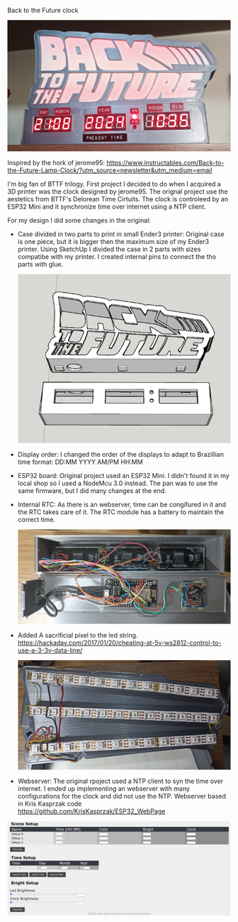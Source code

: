 Back to the Future clock 

  ![Alt text](images/front.jpg?raw=true "Title")

Inspired by the hork of jerome95: https://www.instructables.com/Back-to-the-Future-Lamp-Clock/?utm_source=newsletter&utm_medium=email

I'm big fan of BTTF trilogy. First project I decided to do when I acquired a 3D printer was the clock designed by jerome95. 
The orignal project use the aestetics from BTTF's Delorean Time Cirtuits. The clock is controleed by an ESP32 Mini and it synchronize time over internet using a NTP client.

For my design I did some changes in the original:

- Case divided in two parts to print in small Ender3 printer: Original case is one piece, but it is bigger then the maximum size of my Ender3 printer. Using SketchUp I divided the case in 2 parts with sizes compatibe with my printer. I created internal pins
  to connect the tho parts with glue.
  
  ![Alt text](images/divided.png?raw=true "Title")
  
- Display order: I changed the order of the displays to adapt to Brazillian time format: DD:MM YYYY AM/PM HH:MM
- ESP32 board: Original project used an ESP32 Mini. I didn't found it in my local shop so I used a NodeMcu 3.0 instead. The pan was to use the same firmware, but I did many changes at the end.
- Internal RTC: As there is an webserver, time can be congifured in it and the RTC takes care of it. The RTC module has a battery to maintain the correct time.

  ![Alt text](images/display_case.jpg?raw=true "Title")

- Added A sacrificial pixel to the led string. https://hackaday.com/2017/01/20/cheating-at-5v-ws2812-control-to-use-a-3-3v-data-line/

  ![Alt text](images/led_case.jpg?raw=true "Title")
  
- Webserver: The original rpoject used a NTP client to syn the time over internet. I ended up implementing an webserver with many configurations for the clock and did not use the NTP. Webserver based in Kris Kasprzak code https://github.com/KrisKasprzak/ESP32_WebPage 

![Alt text](images/webserver.png?raw=true "Title")
 

